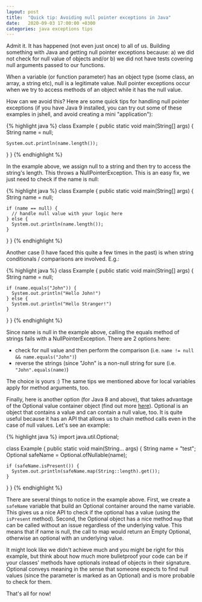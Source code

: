 ```yaml
---
layout: post
title:  "Quick tip: Avoiding null pointer exceptions in Java"
date:   2020-09-03 17:00:00 +0300
categories: java exceptions tips
---
```

Admit it. It has happened (not even just once) to all of us. Building something with Java and getting null pointer exceptions because: a) we did not check for null value of objects and/or b) we did not have tests covering null arguments passed to our functions.

When a variable (or function parameter) has an object type (some class, an array, a string etc), null is a legitimate value. Null pointer exceptions occur when we try to access methods of an object while it has the null value.

How can we avoid this? Here are some quick tips for handling null pointer exceptions (if you have Java 9 installed, you can try out some of these examples in jshell, and avoid creating a mini "application"):

{% highlight java %}
class Example {
  public static void main(String[] args) {
    String name = null;

    System.out.println(name.length());
  }
}
{% endhighlight %}

In the example above, we assign null to a string and then try to access the string's length. This throws a NullPointerException. This is an easy fix, we just need to check if the name is null:

{% highlight java %}
class Example {
  public static void main(String[] args) {
    String name = null;

    if (name == null) {
      // handle null value with your logic here
    } else {
      System.out.println(name.length());
    } 
  }
}
{% endhighlight %}

Another case (I have faced this quite a few times in the past) is when string conditionals / comparisons are involved. E.g.:

{% highlight java %}
class Example {
  public static void main(String[] args) {
    String name = null;

    if (name.equals("John")) {
      System.out.println("Hello John!")
    } else {
      System.out.println("Hello Stranger!")
    }
  }
}
{% endhighlight %}

Since name is null in the example above, calling the equals method of strings fails with a NullPointerException. There are 2 options here:

* check for null value and then perform the comparison (i.e. ```name != null && name.equals("John")```)
* reverse the strings (since "John" is a non-null string for sure (i.e. ```"John".equals(name)```)

The choice is yours :) The same tips we mentioned above for local variables apply for method arguments, too.

Finally, here is another option (for Java 8 and above), that takes advantage of the Optional value container object (find out more <a href="https://docs.oracle.com/javase/8/docs/api/java/util/Optional.html" target="_blank" rel="nofollow noopener">here</a>). Optional is an object that contains a value and can contain a null value, too. It is quite useful because it has an API that allows us to chain method calls even in the case of null values. Let's see an example:

{% highlight java %}
import java.util.Optional;

class Example {
  public static void main(String... args) {
    String name = "test";
    Optional<String> safeName = Optional.ofNullable(name);

    if (safeName.isPresent()) {
      System.out.println(safeName.map(String::length).get());
    }
  }
}
{% endhighlight %}

There are several things to notice in the example above. First, we create a ```safeName``` variable that build an Optional container around the name variable. This gives us a nice API to check if the optional has a value (using the ```isPresent``` method). Second, the Optional object has a nice method ```map``` that can be called without an issue regardless of the underlying value. This means that if name is null, the call to map would return an Empty Optional, otherwise an optional with an underlying value.

It might look like we didn't achieve much and you might be right for this example, but think about how much more bulletproof your code can be if your classes' methods have optionals instead of objects in their signature. Optional conveys meaning in the sense that someone expects to find null values (since the parameter is marked as an Optional) and is more probable to check for them.

That's all for now!

